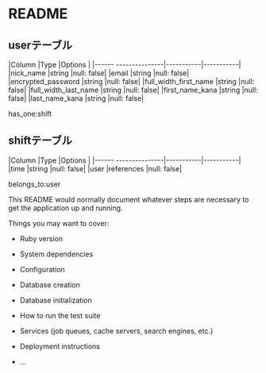 # README

## userテーブル

|Column                |Type       |Options    |
|------ ---------------|-----------|-----------|
|nick_name             |string     |null: false|
|email                 |string     |null: false|
|encrypted_password    |string     |null: false|
|full_width_first_name |string     |null: false|
|full_width_last_name  |string     |null: false|
|first_name_kana       |string     |null: false|
|last_name_kana        |string     |null: false|

has_one:shift


## shiftテーブル
|Column                |Type       |Options    |
|------ ---------------|-----------|-----------|
|time                  |string     |null: false|
|user                  |references |null: false|

belongs_to:user

This README would normally document whatever steps are necessary to get the
application up and running.

Things you may want to cover:

* Ruby version

* System dependencies

* Configuration

* Database creation

* Database initialization

* How to run the test suite

* Services (job queues, cache servers, search engines, etc.)

* Deployment instructions

* ...
